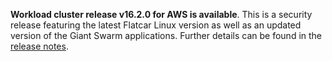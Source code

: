 **Workload cluster release v16.2.0 for AWS is available**. This is a security release featuring the latest Flatcar Linux version as well as an updated version of the Giant Swarm applications. Further details can be found in the [release notes](https://docs.giantswarm.io/changes/workload-cluster-releases-aws/releases/aws-v16.2.0/).
